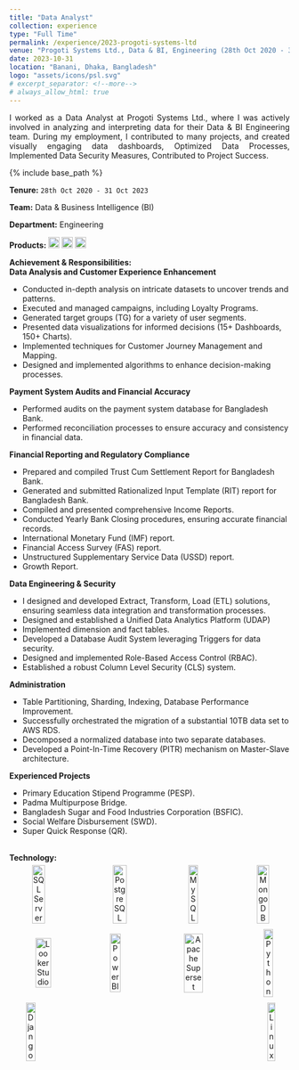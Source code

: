 ```yaml
---
title: "Data Analyst"
collection: experience
type: "Full Time"
permalink: /experience/2023-progoti-systems-ltd
venue: "Progoti Systems Ltd., Data & BI, Engineering (28th Oct 2020 - 31 Oct 2023)"
date: 2023-10-31
location: "Banani, Dhaka, Bangladesh"
logo: "assets/icons/psl.svg"
# excerpt_separator: <!--more-->
# always_allow_html: true
---
```


<div style="text-align: justify;">
I worked as a Data Analyst at Progoti Systems Ltd., where I was actively involved in analyzing and interpreting data for their Data & BI Engineering team. During my employment, I contributed to many projects, and created visually engaging data dashboards, Optimized Data Processes, Implemented Data Security Measures, Contributed to Project Success.
</div>

{% include base_path %}

<head>
  <link rel="stylesheet" href="{{ base_path }}/assets/css/custom.css"/>
</head>

**Tenure:** `28th Oct 2020 - 31 Oct 2023`

**Team:** Data & Business Intelligence (BI)

**Department:** Engineering

**Products:** 
<img src="{{ base_path }}/assets/icons/surecash.svg" alt="SureCash" height="20">
<img src="{{ base_path }}/assets/icons/tallypay.svg" alt="TallyPay" height="20">
<img src="{{ base_path }}/assets/icons/tallykhata.svg" alt="TallyKhata" height="20">


<body>
  <div>
    <strong class="header_section">Achievement & Responsibilities:</strong> <br />
    <strong class="section">Data Analysis and Customer Experience Enhancement</strong>
    <ul>
      <li class="li">Conducted in-depth analysis on intricate datasets to uncover trends and patterns.</li>
      <li class="li">Executed and managed campaigns, including Loyalty Programs.</li>
      <li class="li">Generated target groups (TG) for a variety of user segments.</li>
      <li class="li">Presented data visualizations for informed decisions (15+ Dashboards, 150+ Charts).</li>
      <li class="li">Implemented techniques for Customer Journey Management and Mapping.</li>
      <li class="li">Designed and implemented algorithms to enhance decision-making processes.</li>
    </ul>
  </div>

  <div>
    <strong class="section">Payment System Audits and Financial Accuracy</strong>
    <ul>
      <li class="li">Performed audits on the payment system database for Bangladesh Bank.</li>
      <li class="li">Performed reconciliation processes to ensure accuracy and consistency in financial data.</li>
    </ul>
  </div>

  <div>
    <strong class="section">Financial Reporting and Regulatory Compliance</strong>
    <ul>
      <li class="li">Prepared and compiled Trust Cum Settlement Report for Bangladesh Bank.</li>
      <li class="li">Generated and submitted Rationalized Input Template (RIT) report for Bangladesh Bank.</li>
      <li class="li">Compiled and presented comprehensive Income Reports.</li>
      <li class="li">Conducted Yearly Bank Closing procedures, ensuring accurate financial records.</li>
      <li class="li">International Monetary Fund (IMF) report.</li>
      <li class="li">Financial Access Survey (FAS) report.</li>
      <li class="li">Unstructured Supplementary Service Data (USSD) report.</li>
      <li class="li">Growth Report.</li>
    </ul>
  </div>

  <div>
    <strong class="section">Data Engineering & Security</strong>
    <ul>
      <li class="li">I designed and developed Extract, Transform, Load (ETL) solutions, ensuring seamless data integration and transformation processes.</li>
      <li class="li">Designed and established a Unified Data Analytics Platform (UDAP)</li>
      <li class="li">Implemented dimension and fact tables.</li>
      <li class="li">Developed a Database Audit System leveraging Triggers for data security.</li>
      <li class="li">Designed and implemented Role-Based Access Control (RBAC).</li>
      <li class="li">Established a robust Column Level Security (CLS) system.</li>
    </ul>
  </div>

  <div>
    <strong class="section">Administration</strong>
    <ul>
      <li class="li">Table Partitioning, Sharding, Indexing, Database Performance Improvement.</li>
      <li class="li">Successfully orchestrated the migration of a substantial 10TB data set to AWS RDS.</li>
      <li class="li">Decomposed a normalized database into two separate databases.</li>
      <li class="li">Developed a Point-In-Time Recovery (PITR) mechanism on Master-Slave architecture.</li>
    </ul>
  </div>

  <div>
    <strong class="section">Experienced Projects</strong>
    <ul>
      <li class="li">Primary Education Stipend Programme (PESP).</li>
      <li class="li">Padma Multipurpose Bridge.</li>
      <li class="li">Bangladesh Sugar and Food Industries Corporation (BSFIC).</li>
      <li class="li">Social Welfare Disbursement (SWD).</li>
      <li class="li">Super Quick Response (QR).</li>
    </ul>
  </div>
  <br/>
  <strong class="header_section">Technology:</strong><br/>

  <div style="display: flex; justify-content: space-between; align-items: center; flex-wrap: wrap;">

  <!-- DATABASE -->
<div style="text-align: center; margin: 5px;">
  <img src="{{ base_path }}/assets/icons/icons8-sql-server.svg" alt="SQL Server" style="width: 50%;"><br/>
</div>

<div style="text-align: center; margin: 5px;">
  <img src="{{ base_path }}/assets/icons/postgresql-96.svg" alt="PostgreSQL" style="width: 50%;"><br/>
</div>

<div style="text-align: center; margin: 5px;">
  <img src="{{ base_path }}/assets/icons/icons8-mysql.svg" alt="MySQL" style="width: 50%;"><br/>
</div>

<div style="text-align: center; margin: 5px;">
  <img src="{{ base_path }}/assets/icons/icons8-mongodb.svg" alt="MongoDB" style="width: 50%;"><br/>
</div>

<!--  -->

<div style="text-align: center; margin: 5px;">
  <img src="{{ base_path }}/assets/icons/icons8-google-data-studio.svg" alt="Looker Studio" style="width: 50%;"><br/>
</div>

<div style="text-align: center; margin: 5px;">
  <img src="{{ base_path }}/assets/icons/icons8-power-bi.svg" alt="Power BI" style="width: 50%;"><br/>
</div>

<div style="text-align: center; margin: 5px;">
  <img src="{{ base_path }}/assets/icons/Apache Superset.svg" alt="Apache Superset" style="width: 50%;"><br/>
</div>

<div style="text-align: center; margin: 5px;">
  <img src="{{ base_path }}/assets/icons/icons8-python.svg" alt="Python" style="width: 50%;"><br/>
</div>

<div style="text-align: center; margin: 5px;">
  <img src="{{ base_path }}/assets/icons/django.svg" alt="Django" style="width: 50%;"><br/>
</div>

<div style="text-align: center; margin: 5px;">
  <img src="{{ base_path }}/assets/icons/linux.svg" alt="Linux" style="width: 50%;"><br/>
</div>


  </div>

</body>


